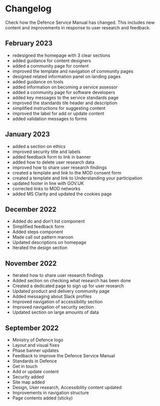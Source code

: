 # Changelog

Check how the Defence Service Manual has changed. This includes new content and improvements in response to user research and feedback.

## February 2023

- redesigned the homepage with 3 clear sections
- added guidance for content designers
- added a community page for content
- improved the template and navigation of community pages
- designed related information panel on landing pages
- added guidance on tools
- added information on becoming a service assessor
- added a community page for software developers
- added key messages to the service standards page
- improved the standards tile header and description
- simplified instructions for suggesting content
- improved the label for add or update content
- added validation messages to forms

## January 2023

- added a section on ethics
- improved security title and labels
- added feedback form to link in banner
- added how to delete user research data
- improved how to share user research findings
- created a template and link to the MOD consent form
- created a template and link to Understanding your participation
- updated footer in line with GOV.UK
- corrected links to MOD networks
- added MS Clarity and updated the cookies page

## December 2022

- Added do and don’t list component
- Simplified feedback form
- Added steps component
- Made call out pattern maroon
- Updated descriptions on homepage
- Iterated the design section

## November 2022

- Iterated how to share user research findings
- Added section on checking what research has been done
- Created a dedicated page to sign up for user research
- Updated product and delivery community page
- Added messaging about Slack profiles
- Improved navigation of accessibility section
- Improved navigation of security section
- Updated section on large amounts of data

## September 2022

- Ministry of Defence logo
- Layout and visual fixes
- Phase banner updates
- Feedback to improve the Defence Service Manual
- Standards in Defence
- Get in touch
- Add or update content
- Security added
- Site map added
- Design, User research, Accessibility content updated
- Improvements in navigation structure
- Page contents added (sticky)
